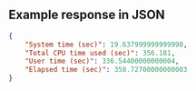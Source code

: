

## Example response in JSON

```json
{
    "System time (sec)": 19.637999999999998, 
    "Total CPU time used (sec)": 356.181, 
    "User time (sec)": 336.54400000000004, 
    "Elapsed time (sec)": 358.72700000000003
}
```

